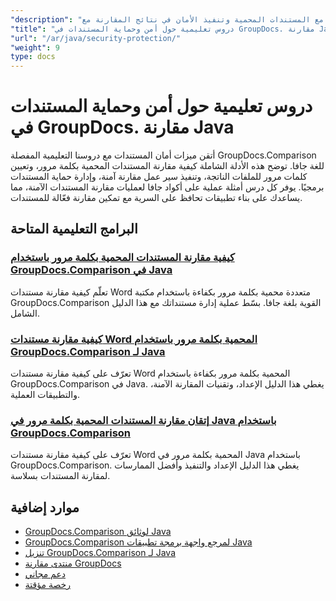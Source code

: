 ```yaml
---
"description": "دروس تعليمية خطوة بخطوة للعمل مع المستندات المحمية وتنفيذ الأمان في نتائج المقارنة مع GroupDocs.Comparison لـ Java."
"title": "دروس تعليمية حول أمن وحماية المستندات في GroupDocs. مقارنة Java"
"url": "/ar/java/security-protection/"
"weight": 9
type: docs
---
```

# دروس تعليمية حول أمن وحماية المستندات في GroupDocs. مقارنة Java

أتقن ميزات أمان المستندات مع دروسنا التعليمية المفصلة GroupDocs.Comparison للغة جافا. توضح هذه الأدلة الشاملة كيفية مقارنة المستندات المحمية بكلمة مرور، وتعيين كلمات مرور للملفات الناتجة، وتنفيذ سير عمل مقارنة آمنة، وإدارة حماية المستندات برمجيًا. يوفر كل درس أمثلة عملية على أكواد جافا لعمليات مقارنة المستندات الآمنة، مما يساعدك على بناء تطبيقات تحافظ على السرية مع تمكين مقارنة فعّالة للمستندات.

## البرامج التعليمية المتاحة

### [كيفية مقارنة المستندات المحمية بكلمة مرور باستخدام GroupDocs.Comparison في Java](./compare-protected-docs-groupdocs-comparison-java/)
تعلّم كيفية مقارنة مستندات Word متعددة محمية بكلمة مرور بكفاءة باستخدام مكتبة GroupDocs.Comparison القوية بلغة جافا. بسّط عملية إدارة مستنداتك مع هذا الدليل الشامل.

### [كيفية مقارنة مستندات Word المحمية بكلمة مرور باستخدام GroupDocs.Comparison لـ Java](./compare-password-protected-word-docs-groupdocs-java/)
تعرّف على كيفية مقارنة مستندات Word المحمية بكلمة مرور بكفاءة باستخدام GroupDocs.Comparison في Java. يغطي هذا الدليل الإعداد، وتقنيات المقارنة الآمنة، والتطبيقات العملية.

### [إتقان مقارنة المستندات المحمية بكلمة مرور في Java باستخدام GroupDocs.Comparison](./java-groupdocs-compare-password-protected-docs/)
تعرّف على كيفية مقارنة مستندات Word المحمية بكلمة مرور في Java باستخدام GroupDocs.Comparison. يغطي هذا الدليل الإعداد والتنفيذ وأفضل الممارسات لمقارنة المستندات بسلاسة.

## موارد إضافية

- [GroupDocs.Comparison لوثائق Java](https://docs.groupdocs.com/comparison/java/)
- [GroupDocs.Comparison لمرجع واجهة برمجة تطبيقات Java](https://reference.groupdocs.com/comparison/java/)
- [تنزيل GroupDocs.Comparison لـ Java](https://releases.groupdocs.com/comparison/java/)
- [منتدى مقارنة GroupDocs](https://forum.groupdocs.com/c/comparison)
- [دعم مجاني](https://forum.groupdocs.com/)
- [رخصة مؤقتة](https://purchase.groupdocs.com/temporary-license/)